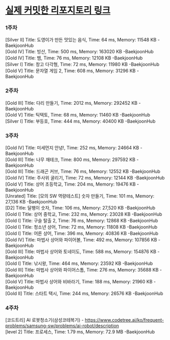 # [실제 커밋한 리포지토리 링크](https://github.com/kraftenty/ps)

### 1주차
[Silver II] Title: 도영이가 만든 맛있는 음식, Time: 64 ms, Memory: 11548 KB -BaekjoonHub  
[Gold IV] Title: 빙산, Time: 500 ms, Memory: 163020 KB -BaekjoonHub  
[Gold IV] Title: 뱀, Time: 76 ms, Memory: 12108 KB -BaekjoonHub  
[Silver I] Title: 창고 다각형, Time: 72 ms, Memory: 11980 KB -BaekjoonHub  
[Gold V] Title: 문자열 게임 2, Time: 608 ms, Memory: 31296 KB -BaekjoonHub  

### 2주차
[Gold III] Title: 다리 만들기, Time: 2012 ms, Memory: 292452 KB -BaekjoonHub  
[Gold V] Title: 틱택토, Time: 68 ms, Memory: 11460 KB -BaekjoonHub  
[Silver I] Title: 부등호, Time: 444 ms, Memory: 40400 KB -BaekjoonHub  

### 3주차   
[Gold IV] Title: 미세먼지 안녕!, Time: 252 ms, Memory: 24664 KB -BaekjoonHub    
[Gold III] Title: 나무 재테크, Time: 800 ms, Memory: 297592 KB -BaekjoonHub   
[Gold III] Title: 드래곤 커브, Time: 76 ms, Memory: 12552 KB -BaekjoonHub   
[Gold IV] Title: 주사위 굴리기, Time: 72 ms, Memory: 12144 KB -BaekjoonHub   
[Gold V] Title: 상어 초등학교, Time: 204 ms, Memory: 19476 KB -BaekjoonHub   
[Unrated] Title: [모의 SW 역량테스트] 숫자 만들기, Time: 101 ms, Memory: 27,136 KB -BaekjoonHub   
[D2] Title: 달팽이 숫자, Time: 106 ms, Memory: 27,520 KB -BaekjoonHub   
[Gold I] Title: 상어 중학교, Time: 232 ms, Memory: 23028 KB -BaekjoonHub   
[Gold I] Title: 구슬 탈출 2, Time: 76 ms, Memory: 12868 KB -BaekjoonHub   
[Gold I] Title: 청소년 상어, Time: 72 ms, Memory: 11808 KB -BaekjoonHub   
[Gold I] Title: 어른 상어, Time: 396 ms, Memory: 40836 KB -BaekjoonHub   
[Gold IV] Title: 마법사 상어와 파이어볼, Time: 492 ms, Memory: 107856 KB -BaekjoonHub   
[Gold III] Title: 마법사 상어와 토네이도, Time: 588 ms, Memory: 154876 KB -BaekjoonHub   
[Gold I] Title: 낚시왕, Time: 464 ms, Memory: 23592 KB -BaekjoonHub   
[Gold III] Title: 마법사 상어와 파이어스톰, Time: 276 ms, Memory: 35688 KB -BaekjoonHub   
[Gold V] Title: 마법사 상어와 비바라기, Time: 188 ms, Memory: 21960 KB -BaekjoonHub   
[Gold II] Title: 스타트 택시, Time: 244 ms, Memory: 26576 KB -BaekjoonHub   

### 4주차  
[코드트리] AI 로봇청소기(삼성코테복기) - https://www.codetree.ai/ko/frequent-problems/samsung-sw/problems/ai-robot/description   
[level 2] Title: 프로세스, Time: 1.79 ms, Memory: 72.9 MB -BaekjoonHub  
